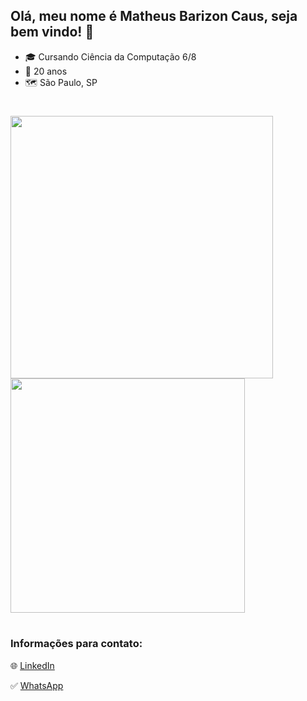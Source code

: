 ## Olá, meu nome é Matheus Barizon Caus, seja bem vindo! 👀

  - 🎓 Cursando Ciência da Computação 6/8
  - 🥳 20 anos
  - 🗺 São Paulo, SP

#

<a href="https://github.com/MBCaus">
  <img width="420px" align="center" src="https://github-readme-stats.vercel.app/api?username=MBCaus&show_icons=true&theme=dark" />
  <img width="375px" align="center" src="https://github-readme-stats.vercel.app/api/top-langs/?username=MBCaus&layout=compact&theme=dark" />
</a>

#

### Informações para contato:

🌐 [LinkedIn](https://www.linkedin.com/in/matheus-barizon-caus-7237a8258/)

✅ [WhatsApp](https://wa.me/5511920035343)
